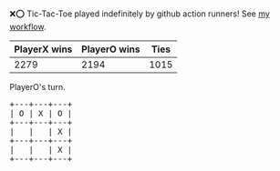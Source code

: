 :x::o: Tic-Tac-Toe played indefinitely by github action runners! See [my workflow](.github/workflows/play.yaml).

|PlayerX wins|PlayerO wins|Ties|
|-|-|-|
|2279|2194|1015|

PlayerO's turn.

<pre>
+---+---+---+
| O | X | O |
+---+---+---+
|   |   | X |
+---+---+---+
|   |   | X |
+---+---+---+
</pre>